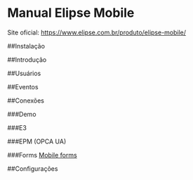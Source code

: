 # Manual Elipse Mobile

Site oficial:
https://www.elipse.com.br/produto/elipse-mobile/

##Instalação

##Introdução

##Usuários

##Eventos
  
##Conexões 

###Demo

###E3

###EPM (OPCA UA)

###Forms
[Mobile forms](forms.md)


##Configurações




